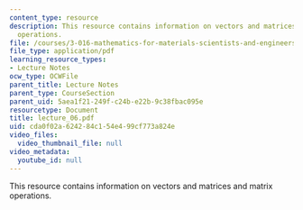 ```yaml
---
content_type: resource
description: This resource contains information on vectors and matrices and matrix
  operations.
file: /courses/3-016-mathematics-for-materials-scientists-and-engineers-fall-2005/cda0f02a624284c154e499cf773a824e_lecture_06.pdf
file_type: application/pdf
learning_resource_types:
- Lecture Notes
ocw_type: OCWFile
parent_title: Lecture Notes
parent_type: CourseSection
parent_uid: 5aea1f21-249f-c24b-e22b-9c38fbac095e
resourcetype: Document
title: lecture_06.pdf
uid: cda0f02a-6242-84c1-54e4-99cf773a824e
video_files:
  video_thumbnail_file: null
video_metadata:
  youtube_id: null
---
```

This resource contains information on vectors and matrices and matrix operations.

